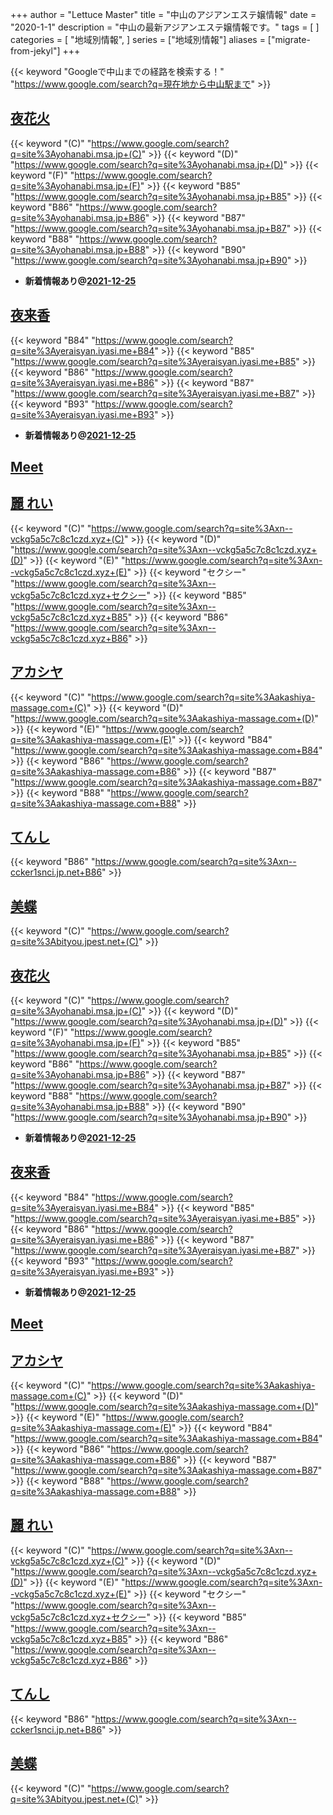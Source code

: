 +++
author = "Lettuce Master"
title = "中山のアジアンエステ嬢情報"
date = "2020-1-1"
description = "中山の最新アジアンエステ嬢情報です。"
tags = [
]
categories = [
    "地域別情報",
]
series = ["地域別情報"]
aliases = ["migrate-from-jekyl"]
+++

{{< keyword "Googleで中山までの経路を検索する！" "https://www.google.com/search?q=現在地から中山駅まで" >}}

## [夜花火](http://yohanabi.msa.jp/)
{{< keyword "(C)" "https://www.google.com/search?q=site%3Ayohanabi.msa.jp+(C)" >}} {{< keyword "(D)" "https://www.google.com/search?q=site%3Ayohanabi.msa.jp+(D)" >}} {{< keyword "(F)" "https://www.google.com/search?q=site%3Ayohanabi.msa.jp+(F)" >}} {{< keyword "B85" "https://www.google.com/search?q=site%3Ayohanabi.msa.jp+B85" >}} {{< keyword "B86" "https://www.google.com/search?q=site%3Ayohanabi.msa.jp+B86" >}} {{< keyword "B87" "https://www.google.com/search?q=site%3Ayohanabi.msa.jp+B87" >}} {{< keyword "B88" "https://www.google.com/search?q=site%3Ayohanabi.msa.jp+B88" >}} {{< keyword "B90" "https://www.google.com/search?q=site%3Ayohanabi.msa.jp+B90" >}} 

- **新着情報あり@[2021-12-25](/post/2021-12-25)**
## [夜来香](http://yeraisyan.iyasi.me/)
{{< keyword "B84" "https://www.google.com/search?q=site%3Ayeraisyan.iyasi.me+B84" >}} {{< keyword "B85" "https://www.google.com/search?q=site%3Ayeraisyan.iyasi.me+B85" >}} {{< keyword "B86" "https://www.google.com/search?q=site%3Ayeraisyan.iyasi.me+B86" >}} {{< keyword "B87" "https://www.google.com/search?q=site%3Ayeraisyan.iyasi.me+B87" >}} {{< keyword "B93" "https://www.google.com/search?q=site%3Ayeraisyan.iyasi.me+B93" >}} 

- **新着情報あり@[2021-12-25](/post/2021-12-25)**
## [Meet](http://meet.agomaj.com/)


## [麗 れい](http://xn--vckg5a5c7c8c1czd.xyz/)
{{< keyword "(C)" "https://www.google.com/search?q=site%3Axn--vckg5a5c7c8c1czd.xyz+(C)" >}} {{< keyword "(D)" "https://www.google.com/search?q=site%3Axn--vckg5a5c7c8c1czd.xyz+(D)" >}} {{< keyword "(E)" "https://www.google.com/search?q=site%3Axn--vckg5a5c7c8c1czd.xyz+(E)" >}} {{< keyword "セクシー" "https://www.google.com/search?q=site%3Axn--vckg5a5c7c8c1czd.xyz+セクシー" >}} {{< keyword "B85" "https://www.google.com/search?q=site%3Axn--vckg5a5c7c8c1czd.xyz+B85" >}} {{< keyword "B86" "https://www.google.com/search?q=site%3Axn--vckg5a5c7c8c1czd.xyz+B86" >}} 

## [アカシヤ](http://akashiya-massage.com/)
{{< keyword "(C)" "https://www.google.com/search?q=site%3Aakashiya-massage.com+(C)" >}} {{< keyword "(D)" "https://www.google.com/search?q=site%3Aakashiya-massage.com+(D)" >}} {{< keyword "(E)" "https://www.google.com/search?q=site%3Aakashiya-massage.com+(E)" >}} {{< keyword "B84" "https://www.google.com/search?q=site%3Aakashiya-massage.com+B84" >}} {{< keyword "B86" "https://www.google.com/search?q=site%3Aakashiya-massage.com+B86" >}} {{< keyword "B87" "https://www.google.com/search?q=site%3Aakashiya-massage.com+B87" >}} {{< keyword "B88" "https://www.google.com/search?q=site%3Aakashiya-massage.com+B88" >}} 

## [てんし](http://xn--ccker1snci.jp.net/)
{{< keyword "B86" "https://www.google.com/search?q=site%3Axn--ccker1snci.jp.net+B86" >}} 

## [美蝶](http://bityou.jpest.net/)
{{< keyword "(C)" "https://www.google.com/search?q=site%3Abityou.jpest.net+(C)" >}} 

## [夜花火](http://yohanabi.msa.jp/)
{{< keyword "(C)" "https://www.google.com/search?q=site%3Ayohanabi.msa.jp+(C)" >}} {{< keyword "(D)" "https://www.google.com/search?q=site%3Ayohanabi.msa.jp+(D)" >}} {{< keyword "(F)" "https://www.google.com/search?q=site%3Ayohanabi.msa.jp+(F)" >}} {{< keyword "B85" "https://www.google.com/search?q=site%3Ayohanabi.msa.jp+B85" >}} {{< keyword "B86" "https://www.google.com/search?q=site%3Ayohanabi.msa.jp+B86" >}} {{< keyword "B87" "https://www.google.com/search?q=site%3Ayohanabi.msa.jp+B87" >}} {{< keyword "B88" "https://www.google.com/search?q=site%3Ayohanabi.msa.jp+B88" >}} {{< keyword "B90" "https://www.google.com/search?q=site%3Ayohanabi.msa.jp+B90" >}} 

- **新着情報あり@[2021-12-25](/post/2021-12-25)**
## [夜来香](http://yeraisyan.iyasi.me/)
{{< keyword "B84" "https://www.google.com/search?q=site%3Ayeraisyan.iyasi.me+B84" >}} {{< keyword "B85" "https://www.google.com/search?q=site%3Ayeraisyan.iyasi.me+B85" >}} {{< keyword "B86" "https://www.google.com/search?q=site%3Ayeraisyan.iyasi.me+B86" >}} {{< keyword "B87" "https://www.google.com/search?q=site%3Ayeraisyan.iyasi.me+B87" >}} {{< keyword "B93" "https://www.google.com/search?q=site%3Ayeraisyan.iyasi.me+B93" >}} 

- **新着情報あり@[2021-12-25](/post/2021-12-25)**
## [Meet](http://meet.agomaj.com/)


## [アカシヤ](http://akashiya-massage.com/)
{{< keyword "(C)" "https://www.google.com/search?q=site%3Aakashiya-massage.com+(C)" >}} {{< keyword "(D)" "https://www.google.com/search?q=site%3Aakashiya-massage.com+(D)" >}} {{< keyword "(E)" "https://www.google.com/search?q=site%3Aakashiya-massage.com+(E)" >}} {{< keyword "B84" "https://www.google.com/search?q=site%3Aakashiya-massage.com+B84" >}} {{< keyword "B86" "https://www.google.com/search?q=site%3Aakashiya-massage.com+B86" >}} {{< keyword "B87" "https://www.google.com/search?q=site%3Aakashiya-massage.com+B87" >}} {{< keyword "B88" "https://www.google.com/search?q=site%3Aakashiya-massage.com+B88" >}} 

## [麗 れい](http://xn--vckg5a5c7c8c1czd.xyz/)
{{< keyword "(C)" "https://www.google.com/search?q=site%3Axn--vckg5a5c7c8c1czd.xyz+(C)" >}} {{< keyword "(D)" "https://www.google.com/search?q=site%3Axn--vckg5a5c7c8c1czd.xyz+(D)" >}} {{< keyword "(E)" "https://www.google.com/search?q=site%3Axn--vckg5a5c7c8c1czd.xyz+(E)" >}} {{< keyword "セクシー" "https://www.google.com/search?q=site%3Axn--vckg5a5c7c8c1czd.xyz+セクシー" >}} {{< keyword "B85" "https://www.google.com/search?q=site%3Axn--vckg5a5c7c8c1czd.xyz+B85" >}} {{< keyword "B86" "https://www.google.com/search?q=site%3Axn--vckg5a5c7c8c1czd.xyz+B86" >}} 

## [てんし](http://xn--ccker1snci.jp.net/)
{{< keyword "B86" "https://www.google.com/search?q=site%3Axn--ccker1snci.jp.net+B86" >}} 

## [美蝶](http://bityou.jpest.net/)
{{< keyword "(C)" "https://www.google.com/search?q=site%3Abityou.jpest.net+(C)" >}} 

